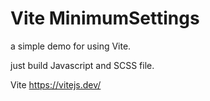 # Vite MinimumSettings

a simple demo for using Vite.

just build Javascript and SCSS file.

Vite https://vitejs.dev/

